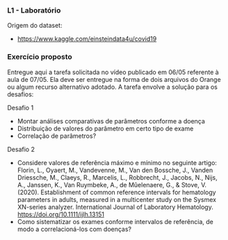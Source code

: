 ### L1 - Laboratório

Origem do dataset:

 - https://www.kaggle.com/einsteindata4u/covid19

### Exercício proposto

Entregue aqui a tarefa solicitada no vídeo publicado em 06/05 referente à aula de 07/05. Ela deve ser entregue na forma de dois arquivos do Orange ou algum recurso alternativo adotado. A tarefa envolve a solução para os desafios:

Desafio 1
* Montar análises comparativas de parâmetros conforme a doença
* Distribuição de valores do parâmetro em certo tipo de exame
* Correlação de parâmetros?

Desafio 2
* Considere valores de referência máximo e mínimo no seguinte artigo:
Florin, L., Oyaert, M., Vandevenne, M., Van den Bossche, J., Vanden Driessche, M., Claeys, R., Marcelis, L., Robbrecht, J., Jacobs, N., Nijs, A., Janssen, K., Van Ruymbeke, A., de Mûelenaere, G., & Stove, V. (2020). Establishment of common reference intervals for hematology parameters in adults, measured in a multicenter study on the Sysmex XN-series analyzer. International Journal of Laboratory Hematology. https://doi.org/10.1111/ijlh.13151
* Como sistematizar os exames conforme intervalos de referência, de modo a correlacioná-los com doenças?